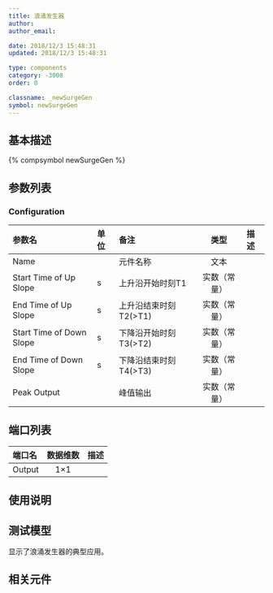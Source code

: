 ```yaml
---
title: 浪涌发生器
author: 
author_email:

date: 2018/12/3 15:48:31
updated: 2018/12/3 15:48:31

type: components
category: -3008
order: 0

classname: _newSurgeGen
symbol: newSurgeGen
---
```

## 基本描述
{% compsymbol newSurgeGen %}

## 参数列表
### Configuration
| 参数名 | 单位 | 备注 | 类型 | 描述 |
| :--- | :--- | :--- | :--: | :--- |
| Name |  | 元件名称 | 文本 |  |
| Start Time of Up Slope | s | 上升沿开始时刻T1 | 实数（常量） |  |
| End Time of Up Slope | s | 上升沿结束时刻T2(>T1) | 实数（常量） |  |
| Start Time of Down Slope | s | 下降沿开始时刻T3(>T2) | 实数（常量） |  |
| End Time of Down Slope | s | 下降沿结束时刻T4(>T3) | 实数（常量） |  |
| Peak Output |  | 峰值输出 | 实数（常量） |  |


## 端口列表

| 端口名 | 数据维数 | 描述 |
| :--- | :--:  | :--- |
| Output | 1×1 | |                   

## 使用说明


## 测试模型
[<test name>](<test link>)显示了浪涌发生器的典型应用。

## 相关元件


